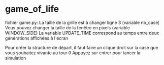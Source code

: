 # game_of_life
fichier game.py:
La taille de la grille est à changer ligne 3 (variable nb_case)
Vous pouvez changer la taille de la fenêtre en pixels (variable WINDOW_SIDE)
La variable UPDATE_TIME correspond au temps entre deux générations affichées à l'écran

Pour créer la structure de départ, il faut faire un clique droit sur la case que vous souhaitez vivante au tour 0
Appuyez sur entrer pour lancer la simulation

